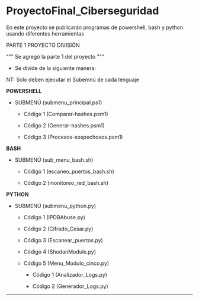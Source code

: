 # ProyectoFinal_Ciberseguridad
En este proyecto se publicarán programas de powershell, bash y python usando diferentes herramientas

PARTE 1 PROYECTO
DIVISIÓN

""" Se agregó la parte 1 del proyecto """
* Se divide de la siguiente manera:

NT: Solo deben ejecutar el Subemnú de cada lenguaje

****POWERSHELL**** 

 - SUBMENÚ (submenu_principal.ps1)
      
      -   Código 1 (Comparar-hashes.psm1)
      
      -   Código 2 (Generar-hashes.psm1)

      -   Código 3  (Procesos-sospechosos.psm1)

****BASH****

 -  SUBMENÚ (sub_menu_bash.sh)
      
      -   Código 1 (escaneo_puertos_bash.sh)
      
      -   Código 2 (monitoreo_red_bash.sh)

****PYTHON****
 
  -  SUBMENÚ (submenu_python.py)
      
      -   Código 1 (IPDBAbuse.py)
      
      -   Código 2 (Cifrado_Cesar.py)
      
      -   Código 3 (Escanear_puertos.py)
      
      -   Código 4 (ShodanModule.py)
      
      -  Código 5 (Menu_Modulo_cinco.py)
  
           - Código 1 (Analizador_Logs.py)
            
           - Código 2 (Generador_Logs.py)

     
---------------------------------------------
